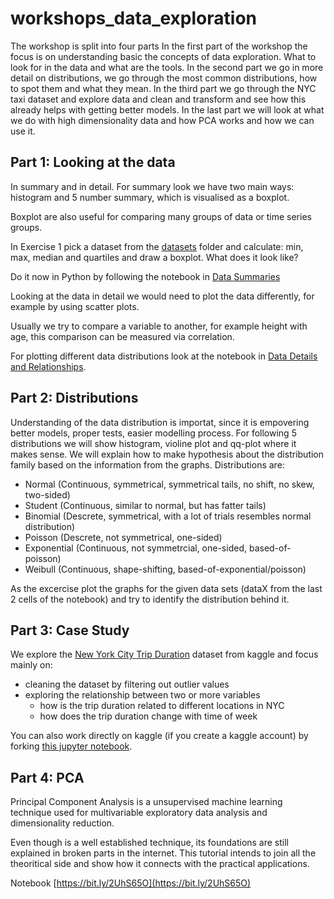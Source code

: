 # workshops_data_exploration
The workshop is split into four parts
In the first part of the workshop the focus is on understanding basic the concepts of data exploration. What to look for in the data and what are the tools.
In the second part we go in more detail on distributions, we go through the most common distributions, how to spot them and what they mean.
In the third part we go through the NYC taxi dataset and explore data and clean and transform and see how this already helps with getting better models.
In the last part we will look at what we do with high dimensionality data and how PCA works and how we can use it.

## Part 1: Looking at the data

In summary and in detail. For summary look we have two main ways: histogram and 5 number summary, which is visualised as a boxplot. 

Boxplot are also useful for comparing many groups of data or time series groups.

In Exercise 1 pick a dataset from the [datasets](part_1/datasets) folder and calculate: min, max, median and quartiles and draw a boxplot. What does it look like? 

Do it now in Python by following the notebook in [Data Summaries](notebooks/part_1/data_summaries.ipynb)

Looking at the data in detail we would need to plot the data differently, for example by using scatter plots.

Usually we try to compare a variable to another, for example height with age, this comparison can be measured via correlation.

For plotting different data distributions look at the notebook in [Data Details and Relationships](notebooks/part_1/visualise_relationships.ipynb).

## Part 2: Distributions
Understanding of the data distribution is importat, since it is empovering better models, proper tests, easier modelling process. For following 5 distributions we will show histogram, violine plot and qq-plot where it makes sense. We will explain how to make hypothesis about the distribution family based on the information from the graphs.
Distributions are:
- Normal (Continuous, symmetrical, symmetrical tails, no shift, no skew, two-sided)
- Student (Continuous, similar to normal, but has fatter tails)
- Binomial (Descrete, symmetrical, with a lot of trials resembles normal distribution)
- Poisson (Descrete, not symmetrical, one-sided)
- Exponential (Continuous, not symmetrcial, one-sided, based-of-poisson)
- Weibull (Continuous, shape-shifting, based-of-exponential/poisson)

As the excercise plot the graphs for the given data sets (dataX from the last 2 cells of the notebook) and try to identify the distribution behind it.


## Part 3: Case Study
We explore the [New York City Trip Duration](https://www.kaggle.com/c/nyc-taxi-trip-duration) dataset from kaggle and focus mainly on: 
- cleaning the dataset by filtering out outlier values
- exploring the relationship between two or more variables
  - how is the trip duration related to different locations in NYC
  - how does the trip duration change with time of week

You can also work directly on kaggle (if you create a kaggle account) by forking [this jupyter notebook](https://www.kaggle.com/hobilek/nyc-trips-amld).



## Part 4: PCA

Principal Component Analysis is a unsupervised machine learning technique used for multivariable exploratory data analysis and dimensionality reduction.

Even though is a well established technique, its foundations are still explained in broken parts in the internet. This tutorial intends to join all the theoritical side and show how it connects with the practical applications.

Notebook [https://bit.ly/2UhS65O](https://bit.ly/2UhS65O)
